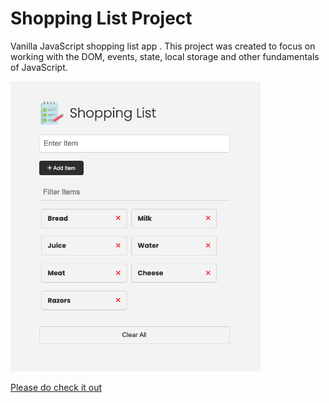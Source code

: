 # Shopping List Project

Vanilla JavaScript shopping list app .
This project was created to focus on working with the DOM, events, state, local storage and other fundamentals of JavaScript.

<img src="images/screen.png" width="400">

[Please do check it out](https://yoursshopping-list.netlify.app/)

